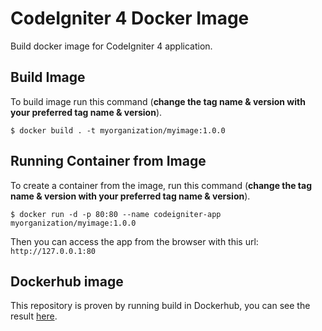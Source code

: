 # CodeIgniter 4 Docker Image

Build docker image for CodeIgniter 4 application.

## Build Image
To build image run this command (__change the tag name & version with your preferred tag name & version__).

`$ docker build . -t myorganization/myimage:1.0.0`

## Running Container from Image

To create a container from the image, run this command (__change the tag name & version with your preferred tag name & version__).

`$ docker run -d -p 80:80 --name codeigniter-app myorganization/myimage:1.0.0`

Then you can access the app from the browser with this url: `http://127.0.0.1:80`

## Dockerhub image

This repository is proven by running build in Dockerhub, you can see the result [here](https://hub.docker.com/r/namikazebadri/codeigniter-app).